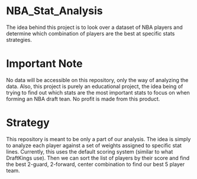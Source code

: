 # NBA_Stat_Analysis
The idea behind this project is to look over a dataset of NBA players and determine which combination of players are the best at specific stats strategies.

# Important Note
No data will be accessible on this repository, only the way of analyzing the data.  Also, this project is purely an educational project, the idea being of trying to find out which stats are the most important stats to focus on when forming an NBA draft tean.  No profit is made from this product.

# Strategy
This repository is meant to be only a part of our analysis.  The idea is simply to analyze each player against a set of weights assigned to specific stat lines.  Currently, this uses the default scoring system (similar to what DraftKings use).  Then we can sort the list of players by their score and find the best 2-guard, 2-forward, center combination to find our best 5 player team.  
